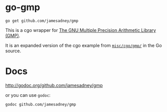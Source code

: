 # go-gmp

`go get github.com/jamesadney/gmp`

This is a cgo wrapper for
[The GNU Multiple Precision Arithmetic Library (GMP)][gmp].

It is an expanded version of the cgo example from [`misc/cgo/gmp/`][original] in the
Go source.

[gmp]: http://gmplib.org/
[original]: http://golang.org/misc/cgo/gmp/gmp.go

# Docs

http://godoc.org/github.com/jamesadney/gmp

or you can use `godoc`:

    godoc github.com/jamesadney/gmp
